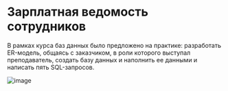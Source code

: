 # Зарплатная ведомость сотрудников
В рамках курса баз данных было предложено на практике: разработать ER-модель, общаясь с заказчиком, в роли которого выступал преподаватель, создать базу данных и наполнить ее данными и написать пять SQL-запросов.

![image](https://user-images.githubusercontent.com/78436831/136561857-e0ac5ee1-42de-46cf-be77-4c5ea3ec9aa7.png)
